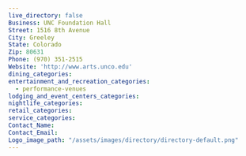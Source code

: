 ```yaml
---
live_directory: false
Business: UNC Foundation Hall
Street: 1516 8th Avenue
City: Greeley
State: Colorado
Zip: 80631
Phone: (970) 351-2515
Website: 'http://www.arts.unco.edu'
dining_categories:
entertainment_and_recreation_categories:
  - performance-venues
lodging_and_event_centers_categories:
nightlife_categories:
retail_categories:
service_categories:
Contact_Name:
Contact_Email:
Logo_image_path: "/assets/images/directory/directory-default.png"
---
```



